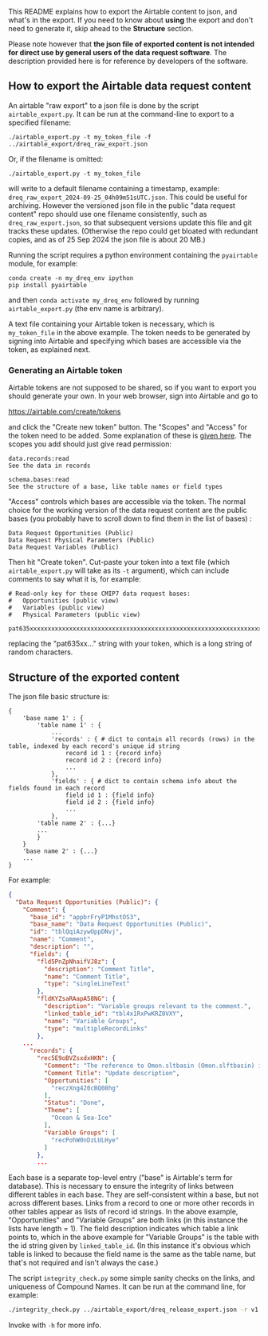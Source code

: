 This README explains how to export the Airtable content to json, and what's in the export.
If you need to know about **using** the export and don't need to generate it, skip ahead to the **Structure** section.

Please note however that **the json file of exported content is not intended for direct use by general users of the data request software**.
The description provided here is for reference by developers of the software.

## How to export the Airtable data request content

An airtable "raw export" to a json file is done by the script `airtable_export.py`.
It can be run at the command-line to export to a specified filename:
```
./airtable_export.py -t my_token_file -f ../airtable_export/dreq_raw_export.json
```
Or, if the filename is omitted:
```
./airtable_export.py -t my_token_file
```
will write to a default filename containing a timestamp, example: `dreq_raw_export_2024-09-25_04h09m51sUTC.json`. 
This could be useful for archiving.
However the versioned json file in the public "data request content" repo should use one filename consistently, such as `dreq_raw_export.json`, so that subsequent versions update this file and git tracks these updates.
(Otherwise the repo could get bloated with redundant copies, and as of 25 Sep 2024 the json file is about 20 MB.)

Running the script requires a python environment containing the `pyairtable` module, for example:
```
conda create -n my_dreq_env ipython
pip install pyairtable
```
and then `conda activate my_dreq_env` followed by running `airtable_export.py` (the env name is arbitrary).

A text file containing your Airtable token is necessary, which is `my_token_file` in the above example.
The token needs to be generated by signing into Airtable and specifying which bases are accessible via the token, as explained next.


### Generating an Airtable token

Airtable tokens are not supposed to be shared, so if you want to export you should generate your own.
In your web browser, sign into Airtable and go to

https://airtable.com/create/tokens

and click the "Create new token" button.
The "Scopes" and "Access" for the token need to be added.
Some explanation of these is [given here](https://airtable.com/developers/web/api/scopes).
The scopes you add should just give read permission:
```
data.records:read
See the data in records

schema.bases:read
See the structure of a base, like table names or field types
```
"Access" controls which bases are accessible via the token.
The normal choice for the working version of the data request content are the public bases (you probably have to scroll down to find them in the list of bases)
:
```
Data Request Opportunities (Public)
Data Request Physical Parameters (Public)
Data Request Variables (Public)
```
Then hit "Create token". 
Cut-paste your token into a text file (which `airtable_export.py` will take as its `-t` argument), which can include comments to say what it is, for example:
```
# Read-only key for these CMIP7 data request bases: 
#   Opportunities (public view)
#   Variables (public view)
#   Physical Parameters (public view)

pat635xxxxxxxxxxxxxxxxxxxxxxxxxxxxxxxxxxxxxxxxxxxxxxxxxxxxxxxxxxxxxxxxxxxxxxxxxxxx
```
replacing the "pat635xx..." string with your token,  which is a long string of random characters.


## Structure of the exported content

The json file basic structure is:
```
{
    'base name 1' : {
        'table name 1' : {
            ...
            'records' : { # dict to contain all records (rows) in the table, indexed by each record's unique id string
                record id 1 : {record info}
                record id 2 : {record info}
                ...
            },
            'fields' : { # dict to contain schema info about the fields found in each record
                field id 1 : {field info}
                field id 2 : {field info}
                ...
            },
        'table name 2' : {...}
        ...
        }
    }
    'base name 2' : {...}
    ...
}
```
For example:
```json
{
  "Data Request Opportunities (Public)": {
    "Comment": {
      "base_id": "appbrFryP1MhstOS3",
      "base_name": "Data Request Opportunities (Public)",
      "id": "tblQqiAzywOppDNvj",
      "name": "Comment",      
      "description": "",
      "fields": {
        "fld5PnZpNhaifVJ8z": {
          "description": "Comment Title",
          "name": "Comment Title",
          "type": "singleLineText"
        },
        "fldKYZsaRAapA58NG": {
          "description": "Variable groups relevant to the comment.",
          "linked_table_id": "tbl4x1RxPwKRZ0VXY",
          "name": "Variable Groups",
          "type": "multipleRecordLinks"
        }, 
    ... 
      "records": {
        "rec5E9oBVZsxdxHKN": {
          "Comment": "The reference to Omon.sltbasin (Omon.slftbasin) is wrong and must be changed to Omon.sltbasin.\n",
          "Comment Title": "Update description",
          "Opportunities": [
            "reczXng420cBQ08hg"
          ],
          "Status": "Done",
          "Theme": [
            "Ocean & Sea-Ice"
          ],
          "Variable Groups": [
            "recPohW0nDzLULHye"
          ]
        },
        ...
```

Each base is a separate top-level entry ("base" is Airtable's term for database).
This is necessary to ensure the integrity of links between different tables in each base.
They are self-consistent within a base, but not across different bases.
Links from a record to one or more other records in other tables appear as lists of record id strings.
In the above example, "Opportunities" and "Variable Groups" are both links (in this instance the lists have length = 1).
The field description indicates which table a link points to, which in the above example for "Variable Groups" is the table with the id string given by `linked_table_id`.
(In this instance it's obvious which table is linked to because the field name is the same as the table name, but that's not required and isn't always the case.)

The script `integrity_check.py` some simple sanity checks on the links, and uniqueness of Compound Names.
It can be run at the command line, for example:
```bash
./integrity_check.py ../airtable_export/dreq_release_export.json -r v1.1
```
Invoke with `-h` for more info.
